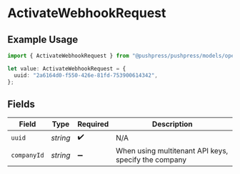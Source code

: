 # ActivateWebhookRequest

## Example Usage

```typescript
import { ActivateWebhookRequest } from "@pushpress/pushpress/models/operations";

let value: ActivateWebhookRequest = {
  uuid: "2a6164d0-f550-426e-81fd-753900614342",
};
```

## Fields

| Field                                                | Type                                                 | Required                                             | Description                                          |
| ---------------------------------------------------- | ---------------------------------------------------- | ---------------------------------------------------- | ---------------------------------------------------- |
| `uuid`                                               | *string*                                             | :heavy_check_mark:                                   | N/A                                                  |
| `companyId`                                          | *string*                                             | :heavy_minus_sign:                                   | When using multitenant API keys, specify the company |